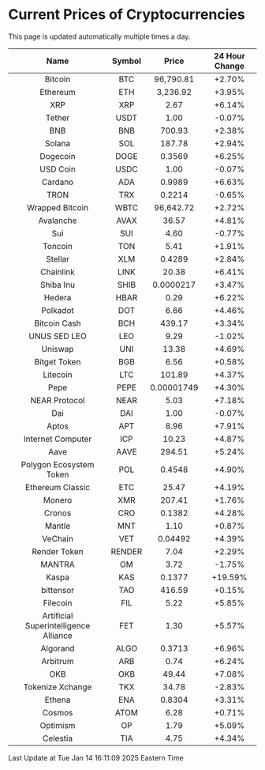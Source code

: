 # Current Prices of Cryptocurrencies
This page is updated automatically multiple times a day.

| Name | Symbol | Price | 24 Hour Change |
| :---: |:---:| :---: | :---: |
| Bitcoin | BTC | 96,790.81 | +2.70% |
| Ethereum | ETH | 3,236.92 | +3.95% |
| XRP | XRP | 2.67 | +6.14% |
| Tether | USDT | 1.00 | -0.07% |
| BNB | BNB | 700.93 | +2.38% |
| Solana | SOL | 187.78 | +2.94% |
| Dogecoin | DOGE | 0.3569 | +6.25% |
| USD Coin | USDC | 1.00 | -0.07% |
| Cardano | ADA | 0.9989 | +6.63% |
| TRON | TRX | 0.2214 | -0.65% |
| Wrapped Bitcoin | WBTC | 96,642.72 | +2.72% |
| Avalanche | AVAX | 36.57 | +4.81% |
| Sui | SUI | 4.60 | -0.77% |
| Toncoin | TON | 5.41 | +1.91% |
| Stellar | XLM | 0.4289 | +2.84% |
| Chainlink | LINK | 20.38 | +6.41% |
| Shiba Inu | SHIB | 0.0000217 | +3.47% |
| Hedera | HBAR | 0.29 | +6.22% |
| Polkadot | DOT | 6.66 | +4.46% |
| Bitcoin Cash | BCH | 439.17 | +3.34% |
| UNUS SED LEO | LEO | 9.29 | -1.02% |
| Uniswap | UNI | 13.38 | +4.69% |
| Bitget Token | BGB | 6.56 | +0.58% |
| Litecoin | LTC | 101.89 | +4.37% |
| Pepe | PEPE | 0.00001749 | +4.30% |
| NEAR Protocol | NEAR | 5.03 | +7.18% |
| Dai | DAI | 1.00 | -0.07% |
| Aptos | APT | 8.96 | +7.91% |
| Internet Computer | ICP | 10.23 | +4.87% |
| Aave | AAVE | 294.51 | +5.24% |
| Polygon Ecosystem Token | POL | 0.4548 | +4.90% |
| Ethereum Classic | ETC | 25.47 | +4.19% |
| Monero | XMR | 207.41 | +1.76% |
| Cronos | CRO | 0.1382 | +4.28% |
| Mantle | MNT | 1.10 | +0.87% |
| VeChain | VET | 0.04492 | +4.39% |
| Render Token | RENDER | 7.04 | +2.29% |
| MANTRA | OM | 3.72 | -1.75% |
| Kaspa | KAS | 0.1377 | +19.59% |
| bittensor | TAO | 416.59 | +0.15% |
| Filecoin | FIL | 5.22 | +5.85% |
| Artificial Superintelligence Alliance | FET | 1.30 | +5.57% |
| Algorand | ALGO | 0.3713 | +6.96% |
| Arbitrum | ARB | 0.74 | +6.24% |
| OKB | OKB | 49.44 | +7.08% |
| Tokenize Xchange | TKX | 34.78 | -2.83% |
| Ethena | ENA | 0.8304 | +3.31% |
| Cosmos | ATOM | 6.28 | +0.71% |
| Optimism | OP | 1.79 | +5.09% |
| Celestia | TIA | 4.75 | +4.34% |

Last Update at Tue Jan 14 16:11:09 2025 Eastern Time